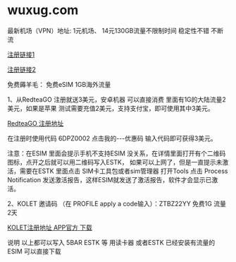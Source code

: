 <html>
<head>
<meta charset="utf-8">
<title>免费资源分享</title>
</head>
<body>
	<h1>wuxug.com</h1>
 


最新机场（VPN）地址: 1元机场、 14元130GB流量不限制时间 稳定性不错 不断流</p>

[注册链接1](https://mojie.app/register?aff=7PgRZ1ZM)

 [注册链接2](https://mojie.link/#/register?code=orZlLMbT)



  免费薅羊毛： 免费eSIM 1GB海外流量
  <p> 
  1、从RedteaGO 注册就送3美元，安卓机器 可以直接消费 里面有1G的大陆流量2美元，如果是苹果 测试需要充值2美元，支持支付宝，即可使用其中3美元。
  
   [RedteaGO 注册地址](https://redteago.com/)
   
  在注册时使用代码 6DPZ0002  点击我的---优惠码 输入代码即可获得3美元。
  
  注意：在ESIM 里面会提示手机不支持ESIM 没关系，在详情里面打开有个二维码图标，点开之后就可以用二维码写入ESTK，
  如果可以上网了，但是一直提示未激活，需要在ESTK 里面点击 SIM卡工具包或者sim管理器 打开Tools 点击 Process Notification 发送激活报告，这样ESIM就发送了激活报告，软件才会显示已激活。
  </p> 
 <p> 
  2、KOLET  邀请码 （在 PROFILE apply a code输入）：ZTBZ22YY  免费1G 流量2天
 
   [KOLET注册地址 APP官方 下载](https://trykolet.app.link/app-referral)

   说明 以上都可以写入 5BAR ESTK 等 用读卡器 或者ESTK 已经安装有流量的ESIM 可以直接下载</p>

	
</body>
</html>
